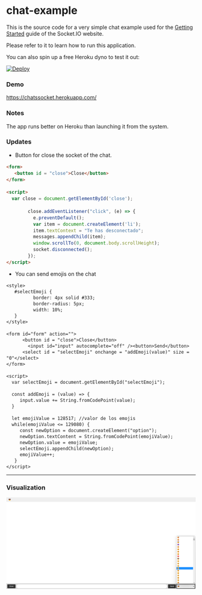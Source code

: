 # chat-example

This is the source code for a very simple chat example used for
the [Getting Started](http://socket.io/get-started/chat/) guide
of the Socket.IO website.

Please refer to it to learn how to run this application.

You can also spin up a free Heroku dyno to test it out:

[![Deploy](https://www.herokucdn.com/deploy/button.png)](https://heroku.com/deploy?template=https://github.com/socketio/chat-example)

### Demo

https://chatssocket.herokuapp.com/

### Notes

The app runs better on Heroku than launching it from the system.

### Updates

* Button for close the socket of the chat.

```html
<form>
   <button id = "close">Close</button>
</form>

<script>
  var close = document.getElementById('close');
      
        close.addEventListener("click", (e) => {
          e.preventDefault();
          var item = document.createElement('li');
          item.textContext = "Te has desconectado";
          messages.appendChild(item);
          window.scrollTo(0, document.body.scrollHeight);
          socket.disconnected();
        });
</script>

```

* You can send emojis on the chat

```
<style>
   #selectEmoji {
          border: 4px solid #333;
          border-radius: 5px;
          width: 10%;
   }
</style>

<form id="form" action="">
      <button id = "close">Close</button>
        <input id="input" autocomplete="off" /><button>Send</button>
      <select id = "selectEmoji" onchange = "addEmoji(value)" size = "0"</select>
</form>

<script>
  var selectEmoji = document.getElementById("selectEmoji");

  const addEmoji = (value) => {
     input.value += String.fromCodePoint(value);
  }

  let emojiValue = 128517; //valor de los emojis
  while(emojiValue <= 129080) {
     const newOption = document.createElement("option");
     newOption.textContent = String.fromCodePoint(emojiValue);
     newOption.value = emojiValue;
     selectEmoji.appendChild(newOption);
     emojiValue++;
   }
</script>

```
-----------------------------------------------------------------------
### Visualization 

![](https://github.com/mgh99/Sistemas_Distribuidos/blob/main/Practica1/img/img-chat-socket.png)





